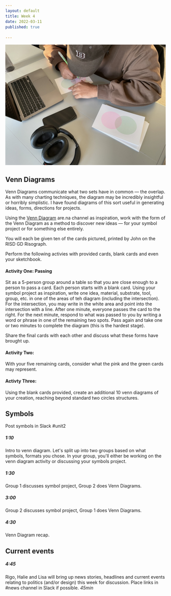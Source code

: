 ```yaml
---
layout: default
title: Week 4
date: 2022-03-11
published: true

---
```



![Venn](/img/venn_write.jpg)

## Venn Diagrams

Venn Diagrams communicate what two sets have in common — the overlap. As with many charting techniques, the diagram may be incredibly insightful or horribly simplistic. I have found diagrams of this sort useful in generating ideas, forms, directions for projects.

Using the [Venn Diagram](https://www.are.na/hannah-suzanna/venn-diagrams-iz5fwdzasqc) are.na channel as inspiration, work with the form of the Venn Diagram as a method to discover new ideas — for your symbol project or for something else entirely.

You will each be given ten of the cards pictured, printed by John on the RISD GD Risograph. 

Perform the following activies with provided cards, blank cards and even your sketchbook. 

#### Activity One: Passing

Sit as a 5-person group around a table so that you are close enough to a person to pass a card. Each person starts with a blank card. Using your symbol project as inspiration, write one idea, material, substrate, tool, group, etc. in one of the areas of teh diagram (including the intersection). For the intersection, you may write in the white area and point into the intersection with a line. After one minute, everyone passes the card to the right. For the next minute, respond to what was passed to you by writing a word or phrase in one of the remaining two spots. Pass again and take one or two minutes to complete the diagram (this is the hardest stage).

Share the final cards with each other and discuss what these forms have brought up. 

#### Activity Two: 

With your five remaining cards, consider what the pink and the green cards may represent. 


#### Activty Three:

Using the blank cards provided, create an additional 10 venn diagrams of your creation, reaching beyond standard two circles structures.


## Symbols
Post symbols in Slack #unit2

##### 1:10

Intro to venn diagram. Let's split up into two groups based on what symbols, formats you chose. In your group, you'll either be working on the venn diagram activity or discussing your symbols project.  

##### 1:30

Group 1 discusses symbol project, Group 2 does Venn Diagrams.

##### 3:00

Group 2 discusses symbol project, Group 1 does Venn Diagrams.


##### 4:30

Venn Diagram recap. 

## Current events

##### 4:45

Rigo, Halie and Lisa will bring up news stories, headlines and current events relating to politics (and/or design) this week for discussion. Place links in #news channel in Slack if possible. 
*45min* 

